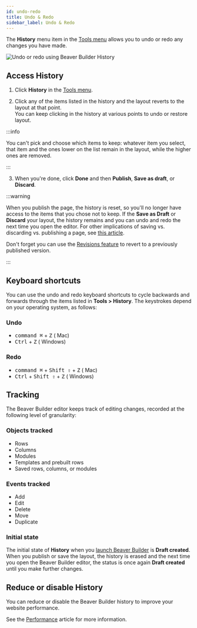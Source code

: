 ```yaml
---
id: undo-redo
title: Undo & Redo
sidebar_label: Undo & Redo
---
```


The **History** menu item in the [Tools menu](user-interface/tools-menu.md) allows you to undo or redo any changes you have made.

![Undo or redo using Beaver Builder History](/img/beaver-builder/editor-basics--undo-redo--1.jpg)

## Access History

1. Click **History** in the [Tools menu](user-interface/tools-menu.md). 

2. Click any of the items listed in the history and the layout reverts to the layout at that point.  
  You can keep clicking in the history at various points to undo or restore layout.  
  
  :::info

  You can't pick and choose which items to keep: whatever item you select, that item and the ones lower on the list remain in the layout, while the higher ones are removed.

  :::
  
3. When you're done, click **Done** and then **Publish**, **Save as draft**, or **Discard**.  

  :::warning

  When you publish the page, the history is reset, so you'll no
  longer have access to the items that you chose not to keep. If the **Save as
  Draft** or **Discard** your layout, the history remains and you can undo and
  redo the next time you open the editor. For other implications of saving vs.
  discarding vs. publishing a page, see [this article](user-interface/top-bar.md#done-button).
  
  Don't forget you can use the [Revisions feature](user-interface/tools-menu.md/#revisions) to revert to a previously published version.

  :::

## Keyboard shortcuts

You can use the undo and redo keyboard shortcuts to cycle backwards and
forwards through the items listed in **Tools > History**. The keystrokes
depend on your operating system, as follows:

### Undo

* <kbd>command ⌘</kbd> + <kbd>Z</kbd> (<i className="fab fa-apple"></i> Mac)
* <kbd>Ctrl</kbd> + <kbd>Z</kbd> (<i className="fab fa-windows"></i> Windows)

### Redo 

* <kbd>command ⌘</kbd> + <kbd>Shift ⇧</kbd> + <kbd>Z</kbd> (<i className="fab fa-apple"></i> Mac)
* <kbd>Ctrl</kbd> + <kbd>Shift ⇧</kbd> + <kbd>Z</kbd> (<i className="fab fa-windows"></i> Windows)

## Tracking

The Beaver Builder editor keeps track of editing changes, recorded at the following level of granularity:

### Objects tracked

* Rows
* Columns
* Modules
* Templates and prebuilt rows
* Saved rows, columns, or modules

### Events tracked

* Add
* Edit
* Delete
* Move
* Duplicate

### Initial state

The initial state of **History** when you [launch Beaver Builder](getting-started/launch-builder.md) is **Draft created**. When you publish or save the layout, the history is erased and the next time you open the Beaver Builder editor, the status is once again **Draft created** until you make further changes.

## Reduce or disable History

You can reduce or disable the Beaver Builder history to improve your website performance.

See the [Performance](advanced/performance.md) article for more information.
